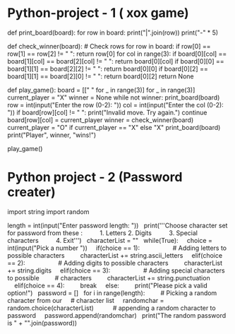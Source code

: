 # Python-project - 1 ( xox game)
def print_board(board):
    for row in board:
        print("|".join(row))
        print("-" * 5)

def check_winner(board):
    # Check rows
    for row in board:
        if row[0] == row[1] == row[2] != " ":
            return row[0]
    for col in range(3):
        if board[0][col] == board[1][col] == board[2][col] != " ":
            return board[0][col]
    if board[0][0] == board[1][1] == board[2][2] != " ":
        return board[0][0]
    if board[0][2] == board[1][1] == board[2][0] != " ":
        return board[0][2]
    return None

def play_game():
    board = [[" " for _ in range(3)] for _ in range(3)]
    current_player = "X"
    winner = None
    while not winner:
        print_board(board)
        row = int(input("Enter the row (0-2): "))
        col = int(input("Enter the col (0-2): "))
        if board[row][col] != " ":
            print("Invalid move. Try again.")
            continue
        board[row][col] = current_player
        winner = check_winner(board)
        current_player = "O" if current_player == "X" else "X"
    print_board(board)
    print("Player", winner, "wins!")

play_game()



# Python project - 2 (Password creater)
import string
import random

length = int(input("Enter password length: "))
 
print('''Choose character set for password from these :
         1. Letters
         2. Digits 
         3. Special characters
         4. Exit''')
 
characterList = ""
 
while(True):
    choice = int(input("Pick a number "))
    if(choice == 1):
         
        # Adding letters to possible characters
        characterList += string.ascii_letters
    elif(choice == 2):
         
        # Adding digits to possible characters
        characterList += string.digits
    elif(choice == 3):
         
        # Adding special characters to possible
        # characters
        characterList += string.punctuation
    elif(choice == 4):
        break
    else:
        print("Please pick a valid option!")
 
password = []
 
for i in range(length):
   
    # Picking a random character from our
    # character list
    randomchar = random.choice(characterList)
     
    # appending a random character to password
    password.append(randomchar)
 
print("The random password is " + "".join(password))
